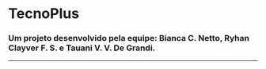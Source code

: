 # TecnoPlus
### Um projeto desenvolvido pela equipe: Bianca C. Netto, Ryhan Clayver F. S. e Tauani V. V. De Grandi. 
---
